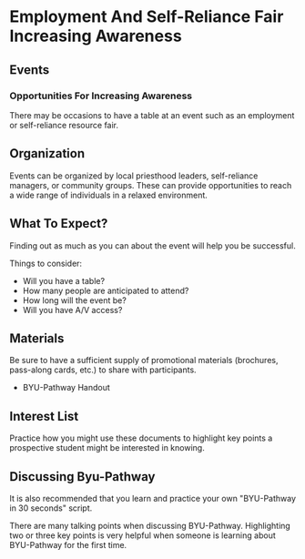 # Employment And Self-Reliance Fair Increasing Awareness

## Events

### Opportunities For Increasing Awareness

There may be occasions to have a table at an event such as an employment or self-reliance resource fair.

## Organization

Events can be organized by local priesthood leaders, self-reliance managers, or community groups. These can provide opportunities to reach a wide range of individuals in a relaxed environment.

## What To Expect?

Finding out as much as you can about the event will help you be successful.

Things to consider:

- Will you have a table?
- How many people are anticipated to attend?
- How long will the event be?
- Will you have A/V access?

## Materials

Be sure to have a sufficient supply of promotional materials (brochures, pass-along cards, etc.) to share with participants.

- BYU-Pathway Handout

## Interest List

Practice how you might use these documents to highlight key points a prospective student might be interested in knowing.

## Discussing Byu-Pathway

It is also recommended that you learn and practice your own "BYU-Pathway in 30 seconds" script.

There are many talking points when discussing BYU-Pathway. Highlighting two or three key points is very helpful when someone is learning about BYU-Pathway for the first time.


